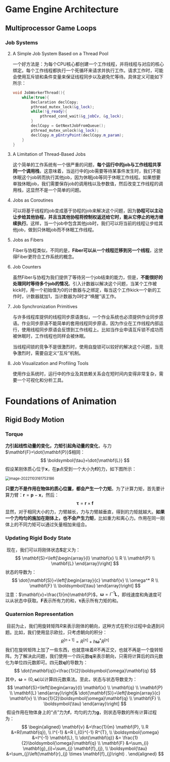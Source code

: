 # Game Engine Architecture

## Multiprocessor Game Loops

### Job Systems

2. A Simple Job System Based on a Thread Pool

   一个好方法是：为每个CPU核心都创建一个工作线程，并将线程与对应的核心绑定。每个工作线程都执行一个死循环来请求并执行工作。请求工作时，可能会使用互斥锁和条件变量来保证线程同步以及避免忙等待。具体定义可能如下所示：

   ```c++
   void JobWorkerThread(){
       while(true){
           Declaration declCopy;
           pthread_mutex_lock(&g_lock);
           while(!g_ready){
               pthread_cond_wait(&g_jobCv, &g_lock);
           }
           declCopy = GetNextJobFromQueue();
           pthread_mutex_unlock(&g_lock);
           declCopy.m_pEntryPoint(declCopy.m_param);
       }
   }
   ```

3. A Limitation of Thread-Based Jobs

   这个简单的工作系统有一个很严重的问题，**每个运行中的job与工作线程共享同一个调用栈**，这意味着，当运行中的job需要等待某事件发生时，我们不能休眠这个job转而执行其他job，因为休眠job等同于休眠工作线程。如果想要单独休眠job，我们需要保存job的调用栈以及参数值，然后改变工作线程的调用栈，这显然不是一个简单的问题。

4. Jobs as Coroutines

   可以将基于线程的job变成基于协程的job来解决这个问题，因为**协程可以主动让步给其他协程，并且当其他协程将控制权返还给它时，能从它停止的地方继续执行**。这样，当一个job中包含其他job时，我们可以将当前的线程让步给其他job，做到只休眠job而不休眠工作线程。

5. Jobs as Fibers

   Fiber与协程类似，不同的是，**Fiber可以从一个线程迁移到另一个线程**，这使得Fiber更符合工作系统的概念。

6. Job Counters

   虽然Fiber与协程为我们提供了等待另一个job结束的能力，但是，**不能很好的处理同时等待多个job的情况**。引入计数器以解决这个问题，当某个工作被kick时，用一个初始值为$0$的计数器与之绑定，每当这个工作kick一个新的工作时，计数器就加$1$，当计数器为$0$时才“唤醒”该工作。

7. Job Synchronization Primitives

   与许多线程库提供的线程同步原语类似，一个作业系统也必须提供作业同步原语。作业同步原语不能简单的套用线程同步原语，因为作业在工作线程内部运行，使用线程同步原语会反馈到工作线程上。比如当作业申请互斥锁不成功而被休眠时，工作线程也同样会被休眠。

   当线程间锁的竞争不是很激烈时，使用自旋锁可以较好的解决这个问题，当竞争激烈时，需要自定义“互斥”机制。

8. Job Visualization and Profiling Tools

   使用作业系统时，运行中的作业及其依赖关系会在短时间内变得非常复杂，需要一个可视化和分析工具。

# Foundations of Animation

## Rigid Body Motion

### Torque

​	**力引起线性动量的变化，力矩引起角动量的变化**，与力$\mathbf{F}=\dot{\mathbf{P}}$相同：
$$
\boldsymbol{\tau}=\dot{\mathbf{L}}
$$
假设某刚体质心位于$\mathbf{x}$，在$\mathbf{p}$点受到一个大小为$\mathbf{f}$的力，如下图所示：

<img src="C:\Users\Clan\OneDrive\桌面\study\研二\day by day\pictures\image-20221103161753186.png" alt="image-20221103161753186" style="zoom:80%;" />

**只要力不是作用在物体的质心位置，都会产生一个力矩**。为了计算力矩，首先要计算力臂：$\mathbf{r}=\mathbf{p}-\mathbf{x}$，然后：
$$
\boldsymbol{\tau}=\mathbf{r}\times\mathbf{f}
$$
显然，对于相同大小的力，力臂越长，力与力臂越垂直，得到的力矩就越大。**如果一个力均匀的施加在刚体上，也不会产生力矩**，比如重力和离心力。作用在同一刚体上的不同力矩可以通过矢量相加来组合。

### Updating Rigid Body State

​	现在，我们可以将刚体状态$\mathbf{S}$定义为：
$$
\mathbf{S}=\left[\begin{array}{l}
\mathbf{x} \\
R \\
\mathbf{P} \\
\mathbf{L}
\end{array}\right]
$$
状态的导数为：
$$
\dot{\mathbf{S}}=\left[\begin{array}{c}
\mathbf{v} \\
\omega^* R \\
\mathbf{F} \\
\boldsymbol{\tau}
\end{array}\right]
$$
注意：$\mathbf{v}=\frac{1}{m}\mathbf{P}$，$\boldsymbol{\omega}=I^{-1}\mathbf{L}$，即线速度和角速度可以从状态中获取。$\mathbf{F}$表示所有力的和，$\boldsymbol{\tau}$表示所有力矩的和。

### Quaternion Representation

​	目前为止，我们用旋转矩阵$R$来表示刚体的朝向，这种方式在积分过程中会遇到问题。比如，我们使用显示欧拉，只考虑朝向的积分：
$$
R^{[n+1]}=R^{[n]}+h\boldsymbol\omega^{*} R^{[n]}
$$
我们在旋转矩阵上加了一些东西，也就意味着$R$不再正交，也就不再是一个旋转矩阵。为了解决此问题，我们使用一个四元数$\mathbf{q}$来表示朝向，只需将计算后的四元数化为单位四元数即可。四元数$\mathbf{q}$的导数为：
$$
\dot{\mathbf{q}}=\frac{1}{2}\boldsymbol{\omega}\mathbf{q}
$$
其中，$\boldsymbol{\omega}=(0, \boldsymbol{\omega})$以计算四元数乘法。至此，状态与状态导数变为：
$$
\mathbf{S}=\left[\begin{array}{l}
\mathbf{x} \\
\mathbf{q} \\
\mathbf{P} \\
\mathbf{L}
\end{array}\right]&
\dot{\mathbf{S}}=\left[\begin{array}{c}
\mathbf{v} \\
\frac{1}{2}\boldsymbol{\omega}\mathbf{q} \\
\mathbf{F} \\
\boldsymbol{\tau}
\end{array}\right]
$$
​	假设作用在物体身上的“点”力为$\mathbf{f}$，均匀的力为$\mathbf{g}$，则状态导数的所有计算过程为：
$$
\begin{aligned}
\mathbf{v} &=\frac{1}{m} \mathbf{P}, \\
R &=R(\mathbf{q}), \\
I^{-1} &=R I_{0}^{-1} R^{T}, \\
\boldsymbol{\omega} &=I^{-1} \mathbf{L}, \\
\dot{\mathbf{q}} &= \frac{1}{2}\boldsymbol{\omega}\mathbf{q} \\
\mathbf{F} &=\sum_{i} \mathbf{g}_{i}+\sum_{j} \mathbf{f}_{j}, \\
\boldsymbol{\tau} &=\sum_{j}\left(\mathbf{r}_{j} \times \mathbf{f}_{j}\right) .
\end{aligned}
$$

